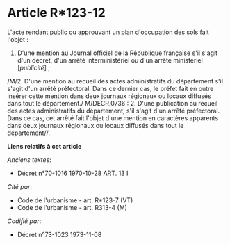 # Article R*123-12

L'acte rendant public ou approuvant un plan d'occupation des sols fait l'objet :

1. D'une mention au Journal officiel de la République française s'il s'agit d'un décret, d'un arrêté interministériel ou d'un
arrêté ministériel [*publicité*] ;

/M/2. D'une mention au recueil des actes administratifs du département s'il s'agit d'un arrêté préfectoral. Dans ce dernier
cas, le préfet fait en outre insérer cette mention dans deux journaux régionaux ou locaux diffusés dans tout le département./
M/DECR.0736 : 2. D'une publication au recueil des actes administratifs du département, s'il s'agit d'un arrêté préfectoral.
Dans ce cas, cet arrêté fait l'objet d'une mention en caractères apparents dans deux journaux régionaux ou locaux diffusés
dans tout le département//.

**Liens relatifs à cet article**

_Anciens textes_:

  - Décret n°70-1016 1970-10-28 ART. 13 I

_Cité par_:

  - Code de l'urbanisme - art. R*123-7 (VT)
  - Code de l'urbanisme - art. R313-4 (M)

_Codifié par_:

  - Décret n°73-1023 1973-11-08
